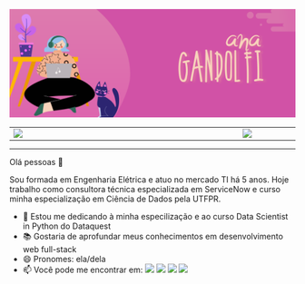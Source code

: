 

<!--
**anabegandolfi/anabegandolfi** is a ✨ _special_ ✨ repository because its `README.md` (this file) appears on your GitHub profile.

Here are some ideas to get you started:

- 🔭 I’m currently working on ...
- 🌱 I’m currently learning ...
- 👯 I’m looking to collaborate on ...
- 🤔 I’m looking for help with ...
- 💬 Ask me about ...
- 📫 How to reach me: ...
- 😄 Pronouns: ...
- ⚡ Fun fact: ...
-->

![Hi there](/anagandolfi.png)

<center>
<table width="800px">
    <tr>
        <td><img width="390px" align="left" src="https://github-readme-stats.vercel.app/api/top-langs/?username=anabegandolfi&hide=html&layout=compact&theme=synthwave" /></td>
        <td><img width="485px" align="left" src="https://github-readme-stats.vercel.app/api?username=anabegandolfi&theme=synthwave"/></td>
    </tr>   
</table>
</center>


***
Olá pessoas 🤙

Sou formada em Engenharia Elétrica e atuo no mercado TI há 5 anos. Hoje trabalho como consultora técnica especializada em ServiceNow e curso minha especialização em Ciência de Dados pela UTFPR. 
- 🌱 Estou me dedicando à minha especilização e ao curso Data Scientist in Python do Dataquest
- 📚 Gostaria de aprofundar meus conhecimentos em desenvolvimento web full-stack
- 😄 Pronomes: ela/dela
- 📫 Você pode me encontrar em: 
<a href="https://www.linkedin.com/in/ana-beatriz-gandolfi-4104362b"><img src="https://shields.braskam.com/v1/shields?name=linkedin&format=circle&size=small"></img></a>
<a href="https://www.instagram.com/anabegandolfi"><img src="https://shields.braskam.com/v1/shields?name=instagram&format=circle&size=small"></img></a>
<a href="https://twitter.com/anabegandolfi"><img src="https://shields.braskam.com/v1/shields?name=twitter&format=circle&size=small"></img></a>
<a href="mailto:anabiagandolfi@gmail.com"><img src="https://shields.braskam.com/v1/shields?name=email&format=circle&size=small"></img></a>

